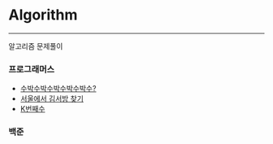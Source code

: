 # Algorithm

---

알고리즘 문제풀이

### 프로그래머스

- [수박수박수박수박수박수?](https://github.com/DK2554/lotson-study/blob/acfb688f1834e08db8915becab9c0c6695e9d229/jiyeon/Algorithm/WatermelonWatermelon.java)
- [서울에서 김서방 찾기](https://github.com/DK2554/lotson-study/blob/acfb688f1834e08db8915becab9c0c6695e9d229/jiyeon/Algorithm/FindKim.java)
- [K번째수](https://github.com/DK2554/lotson-study/blob/acfb688f1834e08db8915becab9c0c6695e9d229/jiyeon/Algorithm/KthNumber.java)

### 백준
